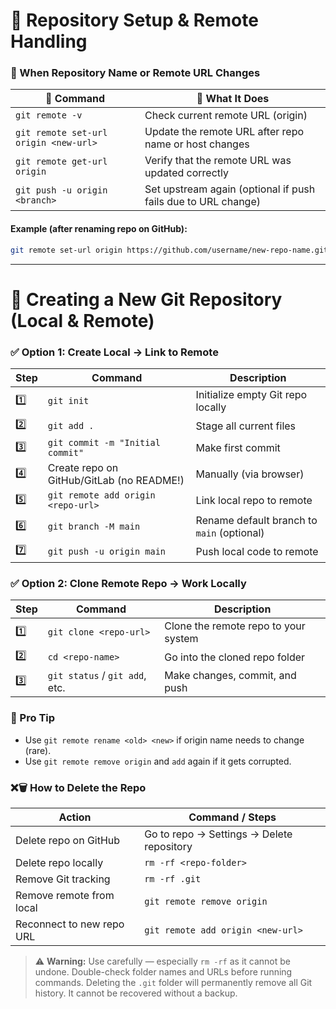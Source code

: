 # 📁 Repository Setup & Remote Handling

### 🔁 When Repository Name or Remote URL Changes

| 🔧 Command                            | 💬 What It Does                                               |
| ------------------------------------- | ------------------------------------------------------------- |
| `git remote -v`                       | Check current remote URL (origin)                             |
| `git remote set-url origin <new-url>` | Update the remote URL after repo name or host changes         |
| `git remote get-url origin`           | Verify that the remote URL was updated correctly              |
| `git push -u origin <branch>`         | Set upstream again (optional if push fails due to URL change) |


#### Example (after renaming repo on GitHub):
```sh
git remote set-url origin https://github.com/username/new-repo-name.git
```

---

# 📁 Creating a New Git Repository (Local & Remote)

### ✅ Option 1: Create Local → Link to Remote

| Step | Command                                   | Description                                |
| ---- | ----------------------------------------- | ------------------------------------------ |
| 1️⃣  | `git init`                                | Initialize empty Git repo locally          |
| 2️⃣  | `git add .`                               | Stage all current files                    |
| 3️⃣  | `git commit -m "Initial commit"`          | Make first commit                          |
| 4️⃣  | Create repo on GitHub/GitLab (no README!) | Manually (via browser)                     |
| 5️⃣  | `git remote add origin <repo-url>`        | Link local repo to remote                  |
| 6️⃣  | `git branch -M main`                      | Rename default branch to `main` (optional) |
| 7️⃣  | `git push -u origin main`                 | Push local code to remote                  |


### ✅ Option 2: Clone Remote Repo → Work Locally

| Step | Command                        | Description                          |
| ---- | ------------------------------ | ------------------------------------ |
| 1️⃣  | `git clone <repo-url>`         | Clone the remote repo to your system |
| 2️⃣  | `cd <repo-name>`               | Go into the cloned repo folder       |
| 3️⃣  | `git status` / `git add`, etc. | Make changes, commit, and push       |


### 📝 Pro Tip
- Use `git remote rename <old> <new>` if origin name needs to change (rare).
- Use `git remote remove origin` and `add` again if it gets corrupted.


### ❌🗑️ How to Delete the Repo

| Action                    | Command / Steps                           |
| ------------------------- | ----------------------------------------- |
| Delete repo on GitHub     | Go to repo → Settings → Delete repository |
| Delete repo locally       | `rm -rf <repo-folder>`                    |
| Remove Git tracking       | `rm -rf .git`                             |
| Remove remote from local  | `git remote remove origin`                |
| Reconnect to new repo URL | `git remote add origin <new-url>`         |


> ⚠️ **Warning:** Use carefully — especially `rm -rf` as it cannot be undone. Double-check folder names and URLs before running commands.
> Deleting the `.git` folder will permanently remove all Git history. It cannot be recovered without a backup.